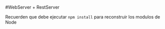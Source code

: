 #WebServer + RestServer

Recuerden que debe ejecutar ```npm install``` para reconstruir los modulos de Node